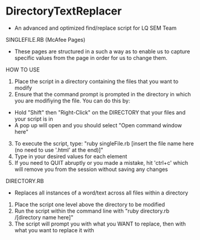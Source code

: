 # DirectoryTextReplacer
- An advanced and optimized find/replace script for LQ SEM Team


SINGLEFILE.RB (McAfee Pages)
- These pages are structured in a such a way as to enable us to capture specific values from the page in order for us to change them. 

HOW TO USE
1) Place the script in a directory containing the files that you want to modify
2) Ensure that the command prompt is prompted in the directory in which you are modifiying the file. You can do this by:
- Hold "Shift" then "Right-Click" on the DIRECTORY that your files and your script is in
- A pop up will open and you should select "Open command window here"
3) To execute the script, type: "ruby singleFile.rb [insert the file name here (no need to use '.html' at the end)]"
4) Type in your desired values for each element
5) If you need to QUIT abruptly or you made a mistake, hit 'ctrl+c' which will remove you from the session without saving any changes

DIRECTORY.RB
- Replaces all instances of a word/text across all files within a directory
1) Place the script one level above the directory to be modified
2) Run the script within the command line with "ruby directory.rb /[directory name here]"
3) The script will prompt you with what you WANT to replace, then with what you want to replace it with